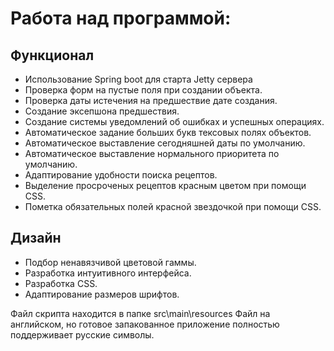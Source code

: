 # Работа над программой:

## Функционал
 * Использование Spring boot для старта Jetty сервера
 * Проверка форм на пустые поля при создании объекта.
 * Проверка даты истечения на предшествие дате создания.
 * Создание эксепшона предшествия.
 * Создание системы уведомлений об ошибках и успешных операциях.
 * Автоматическое задание больших букв тексовых полях объектов.
 * Автоматическое выставление сегодняшней даты по умолчанию.
 * Автоматическое выставление нормального приоритета по умолчанию.
 * Адаптирование удобности поиска рецептов.
 * Выделение просроченых рецептов красным цветом при помощи CSS.
 * Пометка обязательных полей красной звездочкой при помощи CSS.

## Дизайн
 * Подбор ненавязчивой цветовой гаммы.
 * Разработка интуитивного интерфейса.
 * Разработка CSS.
 * Адаптирование размеров шрифтов.

Файл скрипта находится в папке src\main\resources
Файл на английском, но готовое запакованное приложение полностью поддерживает русские символы.
